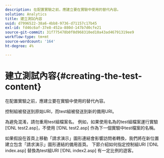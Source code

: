 ```yaml
---
description: 在配置實驗之前，應建立要在實驗中使用的替代內容。
solution: Analytics
title: 建立測試內容
uuid: d7996522-38a6-4bb8-9736-d71157c17b45
exl-id: fd46c6af-37e8-452a-880d-147b7d0cfe21
source-git-commit: 31f775478b0f0d968310ed10a43ad46791319ee9
workflow-type: tm+mt
source-wordcount: '164'
ht-degree: 4%

---
```


# 建立測試內容{#creating-the-test-content}

在配置實驗之前，應建立要在實驗中使用的替代內容。

控制組被發送到原始URI，而test組被發送到新的備用URI。

為避免混淆，請勿重用test組檔案名。 例如，如果使用名為的test組檔案運行實驗 [!DNL test2.asp]，不使用 [!DNL test2.asp] 作為下一個實驗中test檔案的名稱。

如果假設在首頁上移動「請求演示」圖形連結會影響訪問者轉換，我們將在新位置建立包含「請求演示」圖形連結的備用首頁。 下節介紹如何指定控制組URI [!DNL index.asp] 替換為test組URI [!DNL index2.asp] 有一定比例的遊客。
